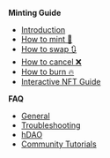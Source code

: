 
**Minting Guide**
* [Introduction](https://github.com/hicetnunc2000/hicetnunc/wiki/Introduction)
* [How to mint 🌿](https://github.com/hicetnunc2000/hicetnunc/wiki/How-to-mint-🌿)
* [How to swap 🔃](https://github.com/hicetnunc2000/hicetnunc/wiki/How-to-swap-🔃)
* [How to cancel ❌](https://github.com/hicetnunc2000/hicetnunc/wiki/How-to-cancel-❌)
* [How to burn 🔥](https://github.com/hicetnunc2000/hicetnunc/wiki/How-to-burn-🔥)
* [Interactive NFT Guide](https://github.com/hicetnunc2000/hicetnunc/wiki/How-to-burn-🔥)

**FAQ**

* [General](https://github.com/hicetnunc2000/hicetnunc/wiki/General)
* [Troubleshooting](https://github.com/hicetnunc2000/hicetnunc/wiki/Troubleshooting)
* [hDAO](https://github.com/hicetnunc2000/hicetnunc/wiki/hDAO)
* [Community Tutorials](https://github.com/hicetnunc2000/hicetnunc/wiki/Community-tutorials)
